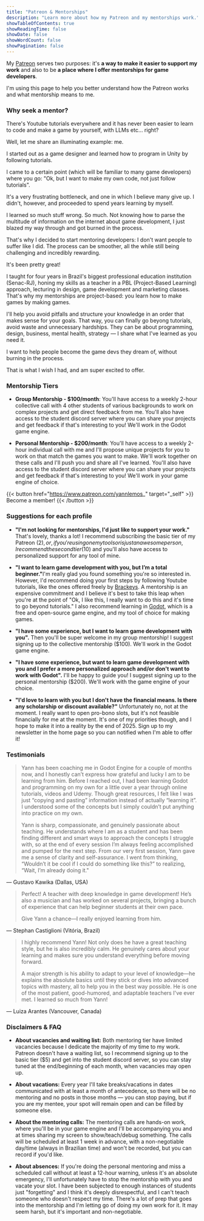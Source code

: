 ```yaml
---
title: "Patreon & Mentorships"
description: "Learn more about how my Patreon and my mentorships work."
showTableOfContents: true
showReadingTime: false
showDate: false
showWordCount: false
showPagination: false
---
```


My [Patreon](https://www.patreon.com/yannlemos_) serves two purposes: it's <b>a way to make it easier to support my work</b> and also to be <b>a place where I offer mentorships for game developers</b>. 
<!-- 
It also hosts blog posts on things I find interesting and useful, but they are also available here on my website. I believe this type of content should be free, easily searchable and in text form, not in a paywalled garden. -->

I'm using this page to help you better understand how the Patreon works and what mentorship means to me.

### Why seek a mentor?

There's Youtube tutorials everywhere and it has never been easier to learn to code and make a game by yourself, with LLMs etc... right? 

Well, let me share an illuminating example: me. 

I started out as a game designer and learned how to program in Unity by following tutorials.

I came to a certain point (which will be familiar to many game developers) where you go: "Ok, but I want to make my own code, not just follow tutorials". 

It's a very frustrating bottleneck, and one in which I believe many give up. I didn't, however, and proceeded to spend years learning by myself. 

I learned so much stuff wrong. So much. Not knowing how to parse the multitude of information on the internet about game development, I just blazed my way through and got burned in the process.

That's why I decided to start mentoring developers: I don't want people to suffer like I did. The process can be smoother, all the while still being challenging and incredibly rewarding. 

It's been pretty great!

I taught for four years in Brazil's biggest professional education institution (Senac-RJ), honing my skills as a teacher in a PBL (Project-Based Learning) approach, lecturing in design, game development and marketing classes. That's why my mentorships are project-based: you learn how to make games by making games. 

I'll help you avoid pitfalls and structure your knowledge in an order that makes sense for your goals. That way, you can finally go beyong tutorials, avoid waste and unnecessary hardships. They can be about programming, design, business, mental health, strategy — I share what I've learned as you need it. 

I want to help people become the game devs they dream of, without burning in the process.

That is what I wish I had, and am super excited to offer.

### Mentorship Tiers

- <b>Group Mentorship - $100/month</b>: You'll have access to a weekly 2-hour collective call with 4 other students of various backgrounds to work on complex projects and get direct feedback from me. You'll also have access to the student discord server where you can share your projects and get feedback if that's interesting to you! We'll work in the Godot game engine.

- <b>Personal Mentorship - $200/month</b>: You'll have access to a weekly 2-hour individual call with me and I'll propose unique projects for you to work on that match the games you want to make. We'll work together on these calls and I'll push you and share all I've learned. You'll also have access to the student discord server where you can share your projects and get feedback if that's interesting to you! We'll work in your game engine of choice.

{{< button href="https://www.patreon.com/yannlemos_" target="_self" >}}
Become a member!
{{< /button >}}

### Suggestions for each profile

- <b>"I'm not looking for mentorships, I'd just like to support your work."</b> That's lovely, thanks a lot! I recommend subscribing the basic tier of my Patreon ($2), or, if you're using one my tools or is just an awesome person, I recommend the second tier ($10) and you'll also have access to personalized support for any tool of mine.

- <b>"I want to learn game development with you, but I’m a total beginner."</b>I'm really glad you found something you're so interested in. However, I'd recommend doing your first steps by following Youtube tutorials, like the ones offered freely by [Brackeys](https://www.youtube.com/@Brackeys). A mentorship is an expensive commitment and I believe it's best to take this leap when you're at the point of "Ok, I like this, I really want to do this and it's time to go beyond tutorials." I also recommend learning in [Godot](https://godotengine.org/), which is a free and open-source game engine, and my tool of choice for making games.

- <b>"I have some experience, but I want to learn game development with you".</b> Then you'll be super welcome in my group mentorship! I suggest signing up to the collective mentorship ($100). We'll work in the Godot game engine.

- <b>"I have some experience, but want to learn game development with you and I prefer a more personalized approach and/or don't want to work with Godot".</b> I'll be happy to guide you! I suggest signing up to the personal mentorship ($200). We'll work with the game engine of your choice.

- <b>"I'd love to learn with you but I don't have the financial means. Is there any scholarship or discount available?"</b> Unfortunately no, not at the moment. I really want to open pro-bono slots, but it's not feasible financially for me at the moment. It's one of my priorities though, and I hope to make it into a reality by the end of 2025. Sign up to my newsletter in the home page so you can notified when I'm able to offer it!

### Testimonials


> Yann has been coaching me in Godot Engine for a couple of months now, and I honestly can’t express how grateful and lucky I am to be learning from him.
> Before I reached out, I had been learning Godot and programming on my own for a little over a year through online tutorials, videos and Udemy. Though great resources, I felt like I was just “copying and pasting” information instead of actually “learning it”. I understood some of the concepts but I simply couldn’t put anything into practice on my own. 
>
> Yann is sharp, compassionate, and genuinely passionate about teaching. He understands where I am as a student and has been finding different and smart ways to approach the concepts I struggle with, so at the end of every session I’m always feeling accomplished and pumped for the next step.
> From our very first session, Yann gave me a sense of clarity and self-assurance. I went from thinking, “Wouldn’t it be cool if I could do something like this?” to realizing, “Wait, I’m already doing it."

— Gustavo Kawika (Dallas, USA)

> Perfect! A teacher with deep knowledge in game development! He’s also a musician and has worked on several projects, bringing a bunch of experience that can help beginner students at their own pace. 
>   
> Give Yann a chance—I really enjoyed learning from him.

— Stephan Castiglioni (Vitória, Brazil)

> I highly recommend Yann! Not only does he have a great teaching style, but he is also incredibly calm. He genuinely cares about your learning and makes sure you understand everything before moving forward.  
>   
> A major strength is his ability to adapt to your level of knowledge—he explains the absolute basics until they stick or dives into advanced topics with mastery, all to help you in the best way possible. He is one of the most patient, good-humored, and adaptable teachers I've ever met. I learned so much from Yann!  

— Luiza Arantes (Vancouver, Canada)


### Disclaimers & FAQ


- <b>About vacancies and waiting list:</b> Both mentoring tier have limited vacancies because I dedicate the majority of my time to my work. Patreon doesn't have a waiting list, so I recommend signing up to the basic tier ($5) and get into the student discord server, so you can stay tuned at the end/beginning of each month, when vacancies may open up.

- <b>About vacations:</b> Every year I'll take breaks/vacations in dates communicated with at least a month of antecedence, so there will be no mentoring and no posts in those months — you can stop paying, but if you are my mentee, your spot will remain open and can be filled by someone else.

- <b>About the mentoring calls:</b> The mentoring calls are hands-on work, where you'll be in your game engine and I'll be accompanying you and at times sharing my screen to show/teach/debug something. The calls will be scheduled at least 1 week in advance, with a non-negotiable day/time (always in Brazilian time) and won't be recorded, but you can record if you'd like.

- <b>About absences:</b> If you're doing the personal mentoring and miss a scheduled call without at least a 12-hour warning, unless it's an absolute emergency, I'll unfortunately have to stop the mentorship with you and vacate your slot. I have been subjected to enough instances of students just "forgetting" and I think it's deeply disrespectful, and I can't teach someone who doesn't respect my time. There's a lot of prep that goes into the mentorship and I'm letting go of doing my own work for it. It may seem harsh, but it's important and non-negotiable.
